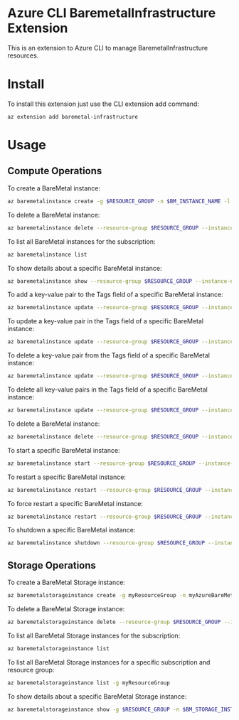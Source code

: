 # Azure CLI BaremetalInfrastructure Extension #

This is an extension to Azure CLI to manage BaremetalInfrastructure resources.

# Install

To install this extension just use the CLI extension add command:

```
az extension add baremetal-infrastructure
```

# Usage

## Compute Operations

To create a BareMetal instance:

```bash
az baremetalinstance create -g $RESOURCE_GROUP -n $BM_INSTANCE_NAME -l $LOCATION --sku $SKU
```

To delete a BareMetal instance:

```bash
az baremetalinstance delete --resource-group $RESOURCE_GROUP --instance-name $BM_INSTANCE_NAME
```

To list all BareMetal instances for the subscription:

```bash
az baremetalinstance list
```

To show details about a specific BareMetal instance:

```bash
az baremetalinstance show --resource-group $RESOURCE_GROUP --instance-name $BM_INSTANCE_NAME
```

To add a key-value pair to the Tags field of a specific BareMetal instance:

```bash
az baremetalinstance update --resource-group $RESOURCE_GROUP --instance-name $BM_INSTANCE_NAME --set tags.newKey=value
```

To update a key-value pair in the Tags field of a specific BareMetal instance:

```bash
az baremetalinstance update --resource-group $RESOURCE_GROUP --instance-name $BM_INSTANCE_NAME --set tags.key=updatedValue
```

To delete a key-value pair from the Tags field of a specific BareMetal instance:

```bash
az baremetalinstance update --resource-group $RESOURCE_GROUP --instance-name $BM_INSTANCE_NAME --remove tags.key
```

To delete all key-value pairs in the Tags field of a specific BareMetal instance:

```bash
az baremetalinstance update --resource-group $RESOURCE_GROUP --instance-name $BM_INSTANCE_NAME --set tags={}
```

To delete a BareMetal instance:

```bash
az baremetalinstance delete --resource-group $RESOURCE_GROUP --instance-name $BM_INSTANCE_NAME
```

To start a specific BareMetal instance:

```bash
az baremetalinstance start --resource-group $RESOURCE_GROUP --instance-name $BM_INSTANCE_NAME
```

To restart a specific BareMetal instance:

```bash
az baremetalinstance restart --resource-group $RESOURCE_GROUP --instance-name $BM_INSTANCE_NAME
```

To force restart a specific BareMetal instance:

```bash
az baremetalinstance restart --resource-group $RESOURCE_GROUP --instance-name $BM_INSTANCE_NAME --force
```

To shutdown a specific BareMetal instance:

```bash
az baremetalinstance shutdown --resource-group $RESOURCE_GROUP --instance-name $BM_INSTANCE_NAME
```

## Storage Operations

To create a BareMetal Storage instance:

```bash
az baremetalstorageinstance create -g myResourceGroup -n myAzureBareMetalStorageInstance -l westus2 --sku S72
```

To delete a BareMetal Storage instance:

```bash
az baremetalstorageinstance delete --resource-group $RESOURCE_GROUP --instance-name $BM_STORAGE_INSTANCE_NAME
```

To list all BareMetal Storage instances for the subscription:

```bash
az baremetalstorageinstance list
```

To list all BareMetal Storage instances for a specific subscription and resource group:

```bash
az baremetalstorageinstance list -g myResourceGroup
```

To show details about a specific BareMetal Storage instance:

```bash
az baremetalstorageinstance show -g $RESOURCE_GROUP -n $BM_STORAGE_INSTANCE_NAME
```

